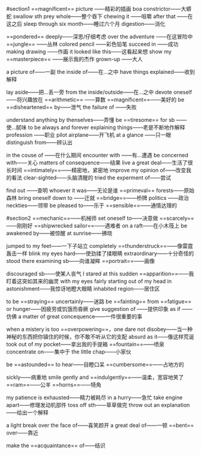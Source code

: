 #section1
==magnificent== picture ——精彩的插画
boa constrictor——大蟒蛇
swallow sth prey whole——整个吞下
chewing it ——咀嚼
after that ——在这之后
sleep through six month——睡过六个月
digestion——消化

==pondered== deeply——深思/仔细考虑
over the adventure ——在这冒险中
==jungle== ——丛林
colored pencil ——彩色铅笔
succeed in ——成功
making drawing ——作画
it looked like this——这看起来想
show my ==masterpiece== ——展示我的杰作
grown-up ——大人

a picture of——一副
the inside of——在...之中
have things explained——收到解释

lay aside——把...丢一旁
from the inside/outside——在...之中
devote oneself——将兴趣放在
==arithmetic== ——算数
==magnificent==——美好的
be ==disheartened== by——泄气
the failure of ——失败

understand anything by thenselves——弄懂
be ==tiresome== for sb ——使...腻味
to be always and forever explaining things——老是不断地作解释
profession ——职业
pilot airplane——开飞机
at a glance ——只一眼
distinguish from——辨认出

in the couse of ——在什么期间
encounter with ——有...遭遇
be concerned with——关心
matters of consequence——结果
live a great deal——生活了很长时间
==intimately==——精密地，紧密地
improve my opinion of——改变我的看法
clear-sighted——头脑清醒的
tried the experment of——尝试

find out ——查明
whoever it was——无论是谁
==primeval== forests——原始森林
bring oneself down to ——迁就
==bridge==——桥牌
politics ——政治
neckties——领带
be pleased to——乐于
==sensible==——通情达理的


#section2
==mechanic==——机械师
set oneself to——决意做
==scarcely==——刚刚好
==shipwrecked sailor==——遇难者
on a raft——在小木筏上
be awakened by——被惊醒
at sunrise——拂晓

jumped to my feet——一下子站立
completely ==thunderstruck==——像雷霆轰击一样
blink my eyes hard——使劲揉了揉眼睛
extraordinary——十分奇怪的
stood there examining sb——向谁凝眸
==portrait==——画像

discouraged sb——使某人丧气
I stared at this sudden ==apparition==——我盯着这突如其来的幽灵
with my eyes fairly starting out of my head in astonishment——我惊讶地瞪大眼睛
inhabited region——居住区

to be ==straying== uncertainly——迷路
be ==fainting== from ==fatigue== or hunger——因疲劳或饥饿而昏厥
give suggestion of ——提供印象
as if ——仿佛
a matter of great concequence——一件很重要的事

when a mistery is too ==overpowering==，one dare not disobey——当一种神秘的东西把你镇住的时候，你不敢不听从它的支配
absurd as it——像这样荒诞
took out of my pocket——拿出我的手提箱
==fountain==——喷泉
concentrate on——集中于
the little chap——小家伙

be ==astounded== to hear——目瞪口呆
==cumbersome==——占地方的

sickly——病重地
smile gently and ==indulgently==——温柔，宽容地笑了
==ram==——公羊
==horns==——犄角

my patience is exhausted——精力被耗尽
in a hurry——急忙
take engine apart——修理发动机部件
toss off sth——草草做完
throw out an explanation——给出一个解释

a light break over the face of——喜笑颜开
a great deal  of——一顿
==bent== over——靠近

make the ==acquaintance== of——结识
